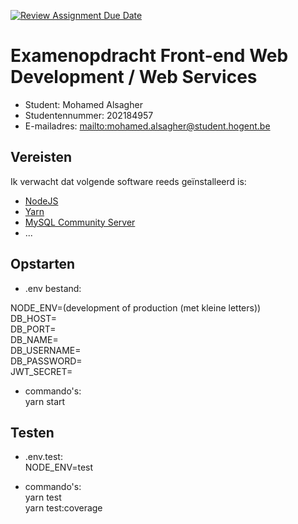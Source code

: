 [![Review Assignment Due Date](https://classroom.github.com/assets/deadline-readme-button-24ddc0f5d75046c5622901739e7c5dd533143b0c8e959d652212380cedb1ea36.svg)](https://classroom.github.com/a/snPWRHYg)

# Examenopdracht Front-end Web Development / Web Services


- Student: Mohamed Alsagher
- Studentennummer: 202184957
- E-mailadres: <mailto:mohamed.alsagher@student.hogent.be>

## Vereisten

Ik verwacht dat volgende software reeds geïnstalleerd is:

- [NodeJS](https://nodejs.org)
- [Yarn](https://yarnpkg.com)
- [MySQL Community Server](https://dev.mysql.com/downloads/mysql/)
- ...


## Opstarten

- .env bestand:<br />

NODE_ENV=(development of production (met kleine letters))<br />
DB_HOST=<br />
DB_PORT=<br />
DB_NAME=<br />
DB_USERNAME=<br />
DB_PASSWORD=<br />
JWT_SECRET=<br />

- commando's:<br />
yarn start<br />


## Testen

- .env.test:<br />
NODE_ENV=test<br />

- commando's:<br />
yarn test<br />
yarn test:coverage<br />